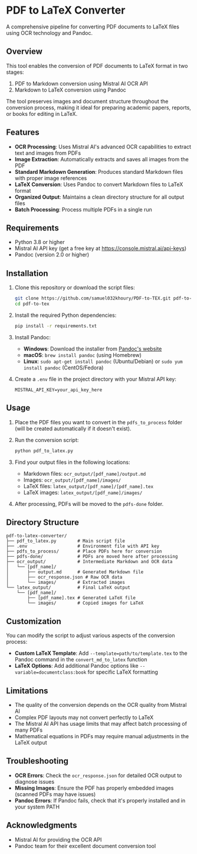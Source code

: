 # PDF to LaTeX Converter

A comprehensive pipeline for converting PDF documents to LaTeX files using OCR technology and Pandoc.

## Overview

This tool enables the conversion of PDF documents to LaTeX format in two stages:

1. PDF to Markdown conversion using Mistral AI OCR API
2. Markdown to LaTeX conversion using Pandoc

The tool preserves images and document structure throughout the conversion process, making it ideal for preparing academic papers, reports, or books for editing in LaTeX.

## Features

- **OCR Processing**: Uses Mistral AI's advanced OCR capabilities to extract text and images from PDFs
- **Image Extraction**: Automatically extracts and saves all images from the PDF
- **Standard Markdown Generation**: Produces standard Markdown files with proper image references
- **LaTeX Conversion**: Uses Pandoc to convert Markdown files to LaTeX format
- **Organized Output**: Maintains a clean directory structure for all output files
- **Batch Processing**: Process multiple PDFs in a single run

## Requirements

- Python 3.8 or higher
- Mistral AI API key (get a free key at https://console.mistral.ai/api-keys)
- Pandoc (version 2.0 or higher)

## Installation

1. Clone this repository or download the script files:

   ```bash
   git clone https://github.com/samuel032khoury/PDF-to-TEX.git pdf-to-tex
   cd pdf-to-tex
   ```

2. Install the required Python dependencies:

   ```bash
   pip install -r requirements.txt
   ```

3. Install Pandoc:

   - **Windows**: Download the installer from [Pandoc's website](https://pandoc.org/installing.html)
   - **macOS**: `brew install pandoc` (using Homebrew)
   - **Linux**: `sudo apt-get install pandoc` (Ubuntu/Debian) or `sudo yum install pandoc` (CentOS/Fedora)

4. Create a `.env` file in the project directory with your Mistral API key:

   ```
   MISTRAL_API_KEY=your_api_key_here
   ```

## Usage

1. Place the PDF files you want to convert in the `pdfs_to_process` folder (will be created automatically if it doesn't exist).

2. Run the conversion script:

   ```bash
   python pdf_to_latex.py
   ```

3. Find your output files in the following locations:

   - Markdown files: `ocr_output/[pdf_name]/output.md`
   - Images: `ocr_output/[pdf_name]/images/`
   - LaTeX files: `latex_output/[pdf_name]/[pdf_name].tex`
   - LaTeX images: `latex_output/[pdf_name]/images/`

4. After processing, PDFs will be moved to the `pdfs-done` folder.

## Directory Structure

```
pdf-to-latex-converter/
├── pdf_to_latex.py        # Main script file
├── .env                   # Environment file with API key
├── pdfs_to_process/       # Place PDFs here for conversion
├── pdfs-done/             # PDFs are moved here after processing
├── ocr_output/            # Intermediate Markdown and OCR data
│   └── [pdf_name]/
│       ├── output.md      # Generated Markdown file
│       ├── ocr_response.json # Raw OCR data
│       └── images/        # Extracted images
└── latex_output/          # Final LaTeX output
    └── [pdf_name]/
        ├── [pdf_name].tex # Generated LaTeX file
        └── images/        # Copied images for LaTeX
```

## Customization

You can modify the script to adjust various aspects of the conversion process:

- **Custom LaTeX Template**: Add `--template=path/to/template.tex` to the Pandoc command in the `convert_md_to_latex` function
- **LaTeX Options**: Add additional Pandoc options like `--variable=documentclass:book` for specific LaTeX formatting

## Limitations

- The quality of the conversion depends on the OCR quality from Mistral AI
- Complex PDF layouts may not convert perfectly to LaTeX
- The Mistral AI API has usage limits that may affect batch processing of many PDFs
- Mathematical equations in PDFs may require manual adjustments in the LaTeX output

## Troubleshooting

- **OCR Errors**: Check the `ocr_response.json` for detailed OCR output to diagnose issues
- **Missing Images**: Ensure the PDF has properly embedded images (scanned PDFs may have issues)
- **Pandoc Errors**: If Pandoc fails, check that it's properly installed and in your system PATH

## Acknowledgments

- Mistral AI for providing the OCR API
- Pandoc team for their excellent document conversion tool
